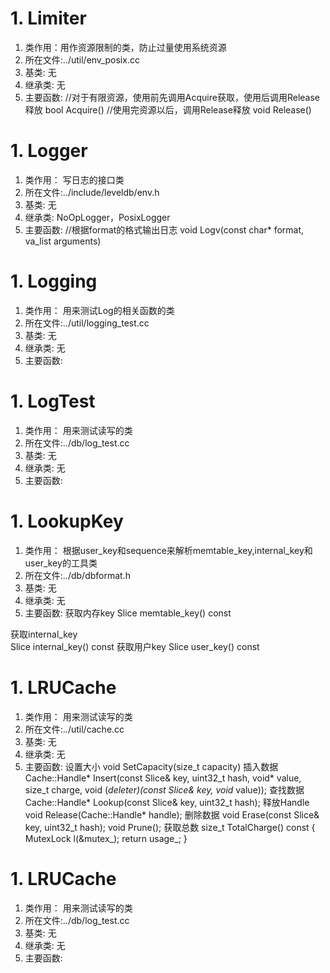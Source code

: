 # 1. Limiter
1. 类作用：用作资源限制的类，防止过量使用系统资源
2. 所在文件:../util/env_posix.cc
3. 基类: 无
4. 继承类: 无
5. 主要函数:
//对于有限资源，使用前先调用Acquire获取，使用后调用Release释放
bool Acquire()
//使用完资源以后，调用Release释放
void Release() 

# 1. Logger
1. 类作用： 写日志的接口类
2. 所在文件:../include/leveldb/env.h
3. 基类: 无
4. 继承类: NoOpLogger，PosixLogger
5. 主要函数:
//根据format的格式输出日志
void Logv(const char* format, va_list arguments)

# 1. Logging
1. 类作用： 用来测试Log的相关函数的类
2. 所在文件:../util/logging_test.cc
3. 基类: 无
4. 继承类: 无
5. 主要函数:

# 1. LogTest
1. 类作用： 用来测试读写的类
2. 所在文件:../db/log_test.cc
3. 基类: 无
4. 继承类: 无
5. 主要函数:

# 1. LookupKey
1. 类作用： 根据user_key和sequence来解析memtable_key,internal_key和user_key的工具类
2. 所在文件:../db/dbformat.h
3. 基类: 无
4. 继承类: 无
5. 主要函数:
获取内存key
Slice memtable_key() const 

获取internal_key  
Slice internal_key() const 
获取用户key
Slice user_key() const 
  
# 1. LRUCache
1. 类作用： 用来测试读写的类
2. 所在文件:../util/cache.cc
3. 基类: 无
4. 继承类: 无
5. 主要函数:
设置大小
  void SetCapacity(size_t capacity) 
  插入数据
  Cache::Handle* Insert(const Slice& key, uint32_t hash,
                        void* value, size_t charge,
                        void (*deleter)(const Slice& key, void* value));
  查找数据
  Cache::Handle* Lookup(const Slice& key, uint32_t hash);
  释放Handle
  void Release(Cache::Handle* handle);
  删除数据
  void Erase(const Slice& key, uint32_t hash);
  void Prune();
  获取总数
  size_t TotalCharge() const {
    MutexLock l(&mutex_);
    return usage_;
  }



# 1. LRUCache
1. 类作用： 用来测试读写的类
2. 所在文件:../db/log_test.cc
3. 基类: 无
4. 继承类: 无
5. 主要函数: